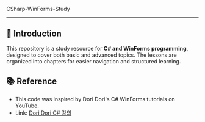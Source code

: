 CSharp-WinForms-Study
<hr>

## 📖 Introduction
This repository is a study resource for **C# and WinForms programming**, designed to cover both basic and advanced topics. The lessons are organized into chapters for easier navigation and structured learning.

## 📚 Reference
- This code was inspired by Dori Dori's C# WinForms tutorials on YouTube.
- Link: [Dori Dori C# 강의](http://cwkcw.tistory.com/80?category=...)
